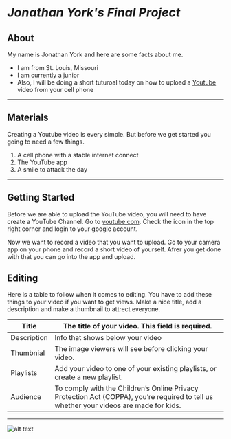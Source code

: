 # *Jonathan York's Final Project*
## About
My name is Jonathan York and here are some facts about me. 
- I am from St. Louis, Missouri 
- I am currently a junior 
- Also, I will be doing a short tuturoal today on how to upload a [Youtube](http://www.youtube.com) video from your cell phone
___

## Materials

Creating a Youtube video is every simple.  But before we get started you going to need a few things. 

1. A cell phone with a stable internet connect
2. The YouTube app
3. A smile to attack the day

___
## Getting Started

Before we are able to upload the YouTube video, you will need to have create a YouTube Channel. Go to [youtube.com](http://youtube.com). Check the icon in the top right corner and login to your google account.

Now we want to record a video that you want to upload.  Go to your camera app on your phone and record a short video of yourself.  Afrer you get done with that you can go into the app and upload.

## Editing 

Here is a table to follow when it comes to editing.  You have to add these things to your video if you want to get views.  Make a nice title, add a description and make a thumbnail to attrect everyone.

| Title | The title of your video. This field is required.                |
| --- | --- |
| Description | Info that shows below your video |
| Thumbnial | The image viewers will see before clicking your video. |
| Playlists | Add your video to one of your existing playlists, or create a new playlist. |
| Audience | To comply with the Children’s Online Privacy Protection Act (COPPA), you’re required to tell us whether your videos are made for kids. |




___

![alt text](http://picsum.photos/200/200)



